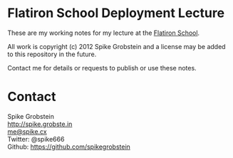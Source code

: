 # Flatiron School Deployment Lecture

These are my working notes for my lecture at the [Flatiron School](http://flatironschool.com).

All work is copyright (c) 2012 Spike Grobstein and a license may be added to this repository in the future.

Contact me for details or requests to publish or use these notes.

# Contact

Spike Grobstein  
http://spike.grobste.in  
me@spike.cx  
Twitter: @spike666  
Github: https://github.com/spikegrobstein  
